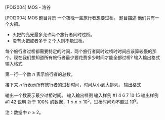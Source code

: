



[POI2004] MOS - 洛谷














[POI2004] MOS
题目背景
一个夜晚一些旅行者想要过桥。
题目描述
他们只有一个火把。
- 火把的亮光最多允许两个旅行者同时过桥。
- 没有火把或者多于 $2$ 个人则不能过桥。

每个旅行者过桥都需要特定的时间，两个旅行者同时过桥时时间应该算较慢的那个。现在我们想知道所有旅行者最少要花费多少时间才能全部过桥?
输入输出格式
输入格式

第一行一个数 $n$ 表示旅行者的总数。

接下来 $n$ 行表示所有旅行者的过桥时间，时间从小到大排列。
输出格式

输出一个数表示最少过桥时间。
输入输出样例
输入样例 #1
4
6
7
10
15
输出样例 #1
42
说明
对于 $100\%$ 的数据，$1\le n\le10^5$，过桥时间均不超过 $10^9$。

注：数据中 $n\ge 2$。






